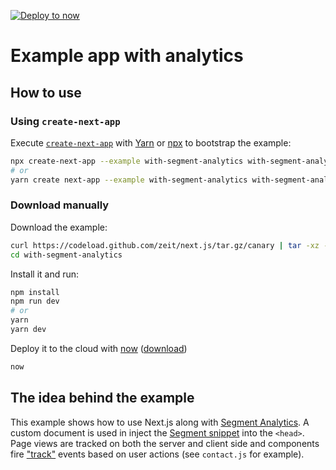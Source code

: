 [![Deploy to now](https://deploy.now.sh/static/button.svg)](https://deploy.now.sh/?repo=https://github.com/zeit/next.js/tree/master/examples/with-segment-analytics)

# Example app with analytics

## How to use

### Using `create-next-app`

Execute [`create-next-app`](https://github.com/segmentio/create-next-app) with [Yarn](https://yarnpkg.com/lang/en/docs/cli/create/) or [npx](https://github.com/zkat/npx#readme) to bootstrap the example:

```bash
npx create-next-app --example with-segment-analytics with-segment-analytics-app
# or
yarn create next-app --example with-segment-analytics with-segment-analytics-app
```

### Download manually

Download the example:

```bash
curl https://codeload.github.com/zeit/next.js/tar.gz/canary | tar -xz --strip=2 next.js-canary/examples/with-segment-analytics
cd with-segment-analytics
```

Install it and run:

```bash
npm install
npm run dev
# or
yarn
yarn dev
```

Deploy it to the cloud with [now](https://zeit.co/now) ([download](https://zeit.co/download))

```bash
now
```

## The idea behind the example

This example shows how to use Next.js along with [Segment Analytics](https://segment.com). A custom document is used in inject the [Segment snippet](https://github.com/segmentio/snippet) into the `<head>`. Page views are tracked on both the server and client side and components fire ["track"](https://segment.com/docs/spec/track/) events based on user actions (see `contact.js` for example).
